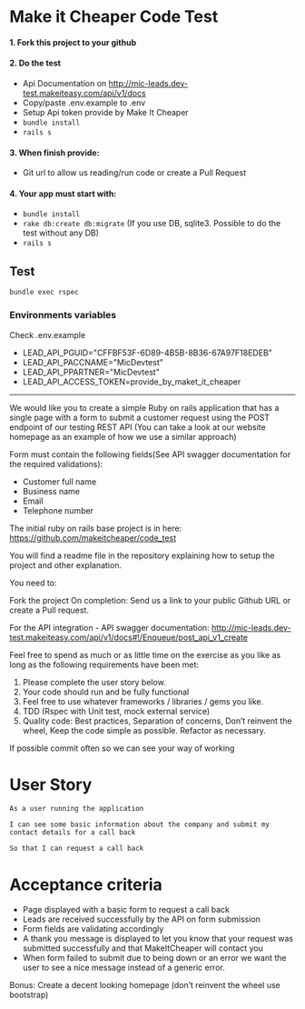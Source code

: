 # Make it Cheaper Code Test

#### 1. Fork this project to your github

#### 2. Do the test
- Api Documentation on http://mic-leads.dev-test.makeiteasy.com/api/v1/docs
- Copy/paste .env.example to .env
- Setup Api token provide by Make It Cheaper
- `bundle install`
- `rails s`

#### 3. When finish provide:
- Git url to allow us reading/run code or create a Pull Request

#### 4. Your app must start with:
- `bundle install`
- `rake db:create db:migrate` (If you use DB, sqlite3. Possible to do the test without any DB)
- `rails s`

## Test
    bundle exec rspec

### Environments variables
Check .env.example
- LEAD_API_PGUID="CFFBF53F-6D89-4B5B-8B36-67A97F18EDEB"
- LEAD_API_PACCNAME="MicDevtest"
- LEAD_API_PPARTNER="MicDevtest"
- LEAD_API_ACCESS_TOKEN=provide_by_maket_it_cheaper

-----

We would like you to create a simple Ruby on rails application that has a single page with a form to submit a customer request using the POST endpoint of our testing REST API (You can take a look at our website homepage as an example of how we use a similar approach)


Form must contain the following fields(See API swagger documentation for the required validations): 
- Customer full name
- Business name
- Email
- Telephone number

The initial ruby on rails base project is in here: https://github.com/makeitcheaper/code_test

 
You will find a readme file in the repository explaining how to setup the project and other explanation.

You need to:

Fork the project
On completion: Send us a link to your public Github URL or create a Pull request.
 
For the API integration - API swagger documentation:  http://mic-leads.dev-test.makeiteasy.com/api/v1/docs#!/Enqueue/post_api_v1_create

 
Feel free to spend as much or as little time on the exercise as you like as long as the following requirements have been met:

 

1. Please complete the user story below.
2. Your code should run and be fully functional
3. Feel free to use whatever frameworks / libraries / gems you like.
4. TDD (Rspec with Unit test, mock external service)
5. Quality code: Best practices, Separation of concerns, Don’t reinvent the wheel,  Keep the code simple as possible. Refactor as necessary.

If possible commit often so we can see your way of working

# User Story
```
As a user running the application

I can see some basic information about the company and submit my contact details for a call back

So that I can request a call back
```

# Acceptance criteria
- Page displayed with a basic form to request a call back
- Leads are received successfully by the API on form submission
- Form fields are validating accordingly
- A thank you message is displayed to let you know that your request was submitted successfully and that MakeItCheaper will contact you
- When form failed to submit due to being down or an error we want the user to see a nice message instead of a generic error.

Bonus: Create a decent looking homepage (don’t reinvent the wheel use bootstrap)